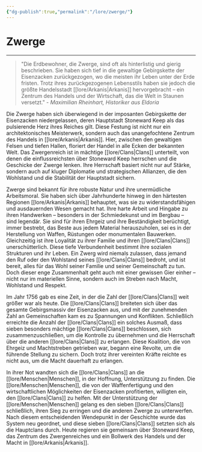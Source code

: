 ```yaml
---
{"dg-publish":true,"permalink":"/lore/zwerge/"}
---
```


# Zwerge
___
>"Die Erdbewohner, die Zwerge, sind oft als hinterlistig und gierig beschrieben. Sie haben sich tief in die gewaltige Gebirgskette der Eisenzacken zurückgezogen, wo die meisten ihr Leben unter der Erde fristen. Trotz ihres zurückgezogenen Lebensstils haben sie jedoch die größte Handelsstadt [[lore/Arkanis\|Arkanis]] hervorgebracht – ein Zentrum des Handels und der Wirtschaft, das die Welt in Staunen versetzt." - *Maximilian Rheinhart, Historiker aus Eldoria*

Die Zwerge haben sich überwiegend in der imposanten Gebirgskette der Eisenzacken niedergelassen, deren Hauptstadt Stoneward Keep als das pulsierende Herz ihres Reiches gilt. Diese Festung ist nicht nur ein architektonisches Meisterwerk, sondern auch das unangefochtene Zentrum des Handels in [[lore/Arkanis\|Arkanis]]. Hier, zwischen den gewaltigen Felsen und tiefen Hallen, floriert der Handel in alle Ecken der bekannten Welt. Das Zwergenreich ist in mächtige [[lore/Clans\|Clans]] unterteilt, von denen die einflussreichsten über Stoneward Keep herrschen und die Geschicke der Zwerge lenken. Ihre Herrschaft basiert nicht nur auf Stärke, sondern auch auf kluger Diplomatie und strategischen Allianzen, die den Wohlstand und die Stabilität der Hauptstadt sichern.

Zwerge sind bekannt für ihre robuste Natur und ihre unermüdliche Arbeitsmoral. Sie haben sich über Jahrhunderte hinweg in den härtesten Regionen [[lore/Arkanis\|Arkanis]] behauptet, was sie zu widerstandsfähigen und ausdauernden Wesen gemacht hat. Ihre harte Arbeit und Hingabe zu ihren Handwerken – besonders in der Schmiedekunst und im Bergbau – sind legendär. Sie sind für ihren Ehrgeiz und ihre Beständigkeit berüchtigt, immer bestrebt, das Beste aus jedem Material herauszuholen, sei es in der Herstellung von Waffen, Rüstungen oder monumentalen Bauwerken. Gleichzeitig ist ihre Loyalität zu ihrer Familie und ihren [[lore/Clans\|Clans]] unerschütterlich. Diese tiefe Verbundenheit bestimmt ihre sozialen Strukturen und ihr Leben. Ein Zwerg wird niemals zulassen, dass jemand den Ruf oder den Wohlstand seines [[lore/Clans\|Clans]] bedroht, und ist bereit, alles für das Wohl seiner Familie und seiner Gemeinschaft zu tun. Doch dieser enge Zusammenhalt geht auch mit einer gewissen Gier einher – nicht nur im materiellen Sinne, sondern auch im Streben nach Macht, Wohlstand und Respekt.

Im Jahr 1756 gab es eine Zeit, in der die Zahl der [[lore/Clans\|Clans]] weit größer war als heute. Die [[lore/Clans\|Clans]] breiteten sich über das gesamte Gebirgsmassiv der Eisenzacken aus, und mit der zunehmenden Zahl an Gemeinschaften kam es zu Spannungen und Konflikten. Schließlich erreichte die Anzahl der [[lore/Clans\|Clans]] ein solches Ausmaß, dass sieben besonders mächtige [[lore/Clans\|Clans]] beschlossen, sich zusammenzuschließen, um die Kontrolle zu übernehmen und die Herrschaft über die anderen [[lore/Clans\|Clans]] zu erlangen. Diese Koalition, die von Ehrgeiz und Machtstreben getrieben war, begann eine Revolte, um die führende Stellung zu sichern. Doch trotz ihrer vereinten Kräfte reichte es nicht aus, um die Macht dauerhaft zu erlangen.

In ihrer Not wandten sich die [[lore/Clans\|Clans]] an die [[lore/Menschen\|Menschen]], in der Hoffnung, Unterstützung zu finden. Die [[lore/Menschen\|Menschen]], die von der Waffenfertigung und den wirtschaftlichen Möglichkeiten der Eisenzacken profitierten, willigten ein, den [[lore/Clans\|Clans]] zu helfen. Mit der Unterstützung der [[lore/Menschen\|Menschen]] gelang es den sieben [[lore/Clans\|Clans]] schließlich, ihren Sieg zu erringen und die anderen Zwerge zu unterwerfen. Nach diesem entscheidenden Wendepunkt in der Geschichte wurde das System neu geordnet, und diese sieben [[lore/Clans\|Clans]] setzten sich als die Hauptclans durch. Heute regieren sie gemeinsam über Stoneward Keep, das Zentrum des Zwergenreiches und ein Bollwerk des Handels und der Macht in [[lore/Arkanis\|Arkanis]].